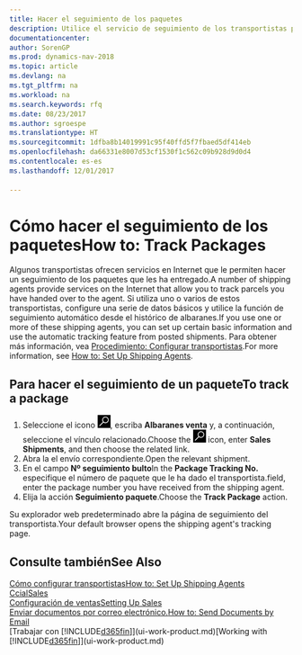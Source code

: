 ```yaml
---
title: Hacer el seguimiento de los paquetes
description: Utilice el servicio de seguimiento de los transportistas para ver el progreso de una entrega.
documentationcenter: 
author: SorenGP
ms.prod: dynamics-nav-2018
ms.topic: article
ms.devlang: na
ms.tgt_pltfrm: na
ms.workload: na
ms.search.keywords: rfq
ms.date: 08/23/2017
ms.author: sgroespe
ms.translationtype: HT
ms.sourcegitcommit: 1dfba8b14019991c95f40ffd5f7fbaed5df414eb
ms.openlocfilehash: da66331e8007d53cf1530f1c562c09b928d9d0d4
ms.contentlocale: es-es
ms.lasthandoff: 12/01/2017

---
```

# <a name="how-to-track-packages"></a><span data-ttu-id="3a38c-103">Cómo hacer el seguimiento de los paquetes</span><span class="sxs-lookup"><span data-stu-id="3a38c-103">How to: Track Packages</span></span>
<span data-ttu-id="3a38c-104">Algunos transportistas ofrecen servicios en Internet que le permiten hacer un seguimiento de los paquetes que les ha entregado.</span><span class="sxs-lookup"><span data-stu-id="3a38c-104">A number of shipping agents provide services on the Internet that allow you to track parcels you have handed over to the agent.</span></span> <span data-ttu-id="3a38c-105">Si utiliza uno o varios de estos transportistas, configure una serie de datos básicos y utilice la función de seguimiento automático desde el histórico de albaranes.</span><span class="sxs-lookup"><span data-stu-id="3a38c-105">If you use one or more of these shipping agents, you can set up certain basic information and use the automatic tracking feature from posted shipments.</span></span> <span data-ttu-id="3a38c-106">Para obtener más información, vea [Procedimiento: Configurar transportistas](sales-how-to-set-up-shipping-agents.md).</span><span class="sxs-lookup"><span data-stu-id="3a38c-106">For more information, see [How to: Set Up Shipping Agents](sales-how-to-set-up-shipping-agents.md).</span></span>

## <a name="to-track-a-package"></a><span data-ttu-id="3a38c-107">Para hacer el seguimiento de un paquete</span><span class="sxs-lookup"><span data-stu-id="3a38c-107">To track a package</span></span>
1. <span data-ttu-id="3a38c-108">Seleccione el icono ![Buscar página o informe](media/ui-search/search_small.png "icono Buscar página o informe"), escriba **Albaranes venta** y, a continuación, seleccione el vínculo relacionado.</span><span class="sxs-lookup"><span data-stu-id="3a38c-108">Choose the ![Search for Page or Report](media/ui-search/search_small.png "Search for Page or Report icon") icon, enter **Sales Shipments**, and then choose the related link.</span></span>
2. <span data-ttu-id="3a38c-109">Abra la el envío correspondiente.</span><span class="sxs-lookup"><span data-stu-id="3a38c-109">Open the relevant shipment.</span></span>
3. <span data-ttu-id="3a38c-110">En el campo **Nº seguimiento bulto**</span><span class="sxs-lookup"><span data-stu-id="3a38c-110">In the **Package Tracking No.**</span></span> <span data-ttu-id="3a38c-111">especifique el número de paquete que le ha dado el transportista.</span><span class="sxs-lookup"><span data-stu-id="3a38c-111">field, enter the package number you have received from the shipping agent.</span></span>
4. <span data-ttu-id="3a38c-112">Elija la acción **Seguimiento paquete**.</span><span class="sxs-lookup"><span data-stu-id="3a38c-112">Choose the **Track Package** action.</span></span>

<span data-ttu-id="3a38c-113">Su explorador web predeterminado abre la página de seguimiento del transportista.</span><span class="sxs-lookup"><span data-stu-id="3a38c-113">Your default browser opens the shipping agent's tracking page.</span></span>

## <a name="see-also"></a><span data-ttu-id="3a38c-114">Consulte también</span><span class="sxs-lookup"><span data-stu-id="3a38c-114">See Also</span></span>
[<span data-ttu-id="3a38c-115">Cómo configurar transportistas</span><span class="sxs-lookup"><span data-stu-id="3a38c-115">How to: Set Up Shipping Agents</span></span>](sales-how-to-set-up-shipping-agents.md)  
[<span data-ttu-id="3a38c-116">Ccial</span><span class="sxs-lookup"><span data-stu-id="3a38c-116">Sales</span></span>](sales-manage-sales.md)  
[<span data-ttu-id="3a38c-117">Configuración de ventas</span><span class="sxs-lookup"><span data-stu-id="3a38c-117">Setting Up Sales</span></span>](sales-setup-sales.md)  
[<span data-ttu-id="3a38c-118">Enviar documentos por correo electrónico.</span><span class="sxs-lookup"><span data-stu-id="3a38c-118">How to: Send Documents by Email</span></span>](ui-how-send-documents-email.md)  
<span data-ttu-id="3a38c-119">[Trabajar con [!INCLUDE[d365fin](includes/d365fin_md.md)]](ui-work-product.md)</span><span class="sxs-lookup"><span data-stu-id="3a38c-119">[Working with [!INCLUDE[d365fin](includes/d365fin_md.md)]](ui-work-product.md)</span></span>

